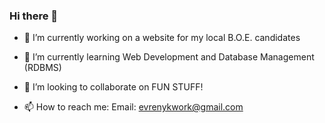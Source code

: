 ### Hi there 👋

- 🔭 I’m currently working on a website for my local B.O.E. candidates
- 🌱 I’m currently learning Web Development and Database Management (RDBMS)
- 👯 I’m looking to collaborate on FUN STUFF!

- 📫 How to reach me: 
  Email: evrenykwork@gmail.com

<!--
**EvrenKissane/EvrenKissane** is a ✨ _special_ ✨ repository because its `README.md` (this file) appears on your GitHub profile.

Here are some ideas to get you started:

- 🔭 I’m currently working on ...
- 🌱 I’m currently learning ...
- 👯 I’m looking to collaborate on ...
- 🤔 I’m looking for help with ...
- 💬 Ask me about ...
- 📫 How to reach me: ...
- 😄 Pronouns: ...
- ⚡ Fun fact: ...
-->
